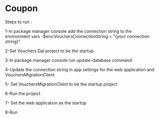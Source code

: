 # Coupon

Steps to run : 

1-In package manager console add the connection string to the environment vars
	-$env:VouchersConnectionString = "{your connection string}"

2-Set Vouchers.Dal project to be the startup

3-In package manager console run update-database command

4-Update the connection string in app.settings for the web application and VouchersMigrationClient

5- Set VouchersMigrationClient to be the startup project 

6-Run the project 

7- Set the web application as the startup

8-Run